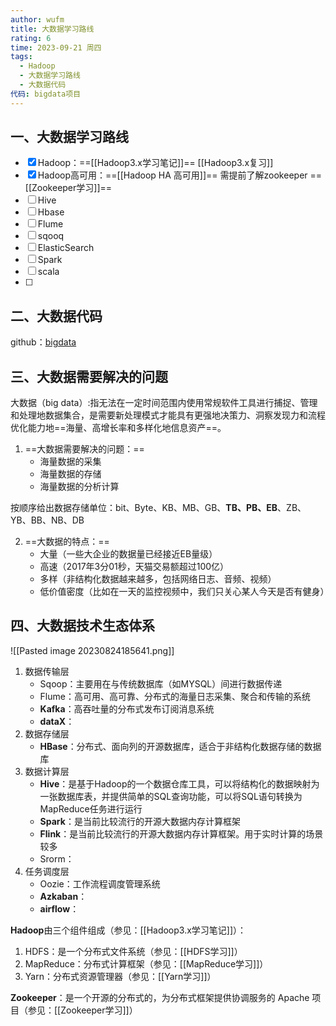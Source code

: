 ```yaml
---
author: wufm
title: 大数据学习路线
rating: 6
time: 2023-09-21 周四
tags:
  - Hadoop
  - 大数据学习路线
  - 大数据代码
代码: bigdata项目
---
```


## 一、大数据学习路线

- [x] Hadoop：==[[Hadoop3.x学习笔记]]== [[Hadoop3.x复习]]
- [x] Hadoop高可用：==[[Hadoop HA 高可用]]==  需提前了解zookeeper  ==[[Zookeeper学习]]==
- [ ] Hive
- [ ] Hbase
- [ ] Flume
- [ ] sqooq
- [ ] ElasticSearch
- [ ] Spark
- [ ] scala
- [ ] 

## 二、大数据代码

github：[bigdata](https://github.com/iamwufm/bigdata)

## 三、大数据需要解决的问题

大数据（big data）:指无法在一定时间范围内使用常规软件工具进行捕捉、管理和处理地数据集合，是需要新处理模式才能具有更强地决策力、洞察发现力和流程优化能力地==海量、高增长率和多样化地信息资产==。

1. ==大数据需要解决的问题：==
	- 海量数据的采集
	- 海量数据的存储
	- 海量数据的分析计算

按顺序给出数据存储单位：bit、Byte、KB、MB、GB、**TB、PB、EB**、ZB、YB、BB、NB、DB

2. ==大数据的特点：==
	- 大量（一些大企业的数据量已经接近EB量级）
	- 高速（2017年3分01秒，天猫交易额超过100亿）
	- 多样（非结构化数据越来越多，包括网络日志、音频、视频）
	- 低价值密度（比如在一天的监控视频中，我们只关心某人今天是否有健身）
## 四、大数据技术生态体系

![[Pasted image 20230824185641.png]]

1. 数据传输层
	- Sqoop：主要用在与传统数据库（如MYSQL）间进行数据传递
	- Flume：高可用、高可靠、分布式的海量日志采集、聚合和传输的系统
	- **Kafka**：高吞吐量的分布式发布订阅消息系统
	- **dataX**：
1. 数据存储层
	- **HBase**：分布式、面向列的开源数据库，适合于非结构化数据存储的数据库
2. 数据计算层
	- **Hive**：是基于Hadoop的一个数据仓库工具，可以将结构化的数据映射为一张数据库表，并提供简单的SQL查询功能，可以将SQL语句转换为MapReduce任务进行运行
	- **Spark**：是当前比较流行的开源大数据内存计算框架
	- **Flink**：是当前比较流行的开源大数据内存计算框架。用于实时计算的场景较多
	- Srorm：
3. 任务调度层
	- Oozie：工作流程调度管理系统
	- **Azkaban**：
	- **airflow**：

**Hadoop**由三个组件组成（参见：[[Hadoop3.x学习笔记]]）：
1. HDFS：是一个分布式文件系统（参见：[[HDFS学习]]）
2. MapReduce：分布式计算框架（参见：[[MapReduce学习]]）
3. Yarn：分布式资源管理器（参见：[[Yarn学习]]）

**Zookeeper**：是一个开源的分布式的，为分布式框架提供协调服务的 Apache 项目（参见：[[Zookeeper学习]]）